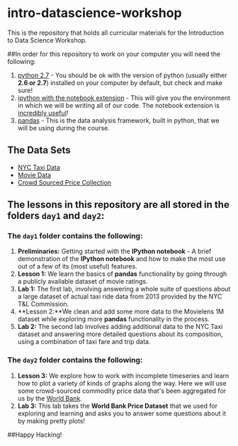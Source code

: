 # intro-datascience-workshop
This is the repository that holds all curricular materials for the Introduction to Data Science Workshop.

##In order for this repository to work on your computer you will need the following:

1. [python 2.7](https://www.python.org/downloads/release/python-279/) - You should be ok with the version of python (usually either **2.6 or 2.7**) installed on your computer by default, but check and make sure!
2. [ipython with the notebook extension](http://ipython.org/install.html) - This will give you the environment in which we will be writing all of our code. The notebook extension is [incredibly useful](http://ipython.org/notebook.html)!
3. [pandas](http://pandas.pydata.org/getpandas.html) - This is the data analysis framework, built in python, that we will be using during the course.

## The Data Sets

  * [NYC Taxi Data](http://flatiron-data-science.s3.amazonaws.com/nycTaxiData.zip)
  * [Movie Data](http://flatiron-data-science.s3.amazonaws.com/movieData.zip)
  * [Crowd Sourced Price Collection](http://flatiron-data-science.s3.amazonaws.com/Crowd-Sourced_Price_Collection_CSV.zip)

## The lessons in this repository are all stored in the folders `day1` and `day2`:

### The `day1` folder contains the following:
1. **Preliminaries:** Getting started with the **IPython notebook** - A brief demonstration of the **IPython notebook** and how to make the most use out of a few of its (most useful) features.
2. **Lesson 1:** We learn the basics of **pandas** functionality by going through a publicly available dataset of movie ratings.
3. **Lab 1:** The first lab, involving answering a whole suite of questions about a large dataset of actual taxi ride data from 2013 provided by the NYC T&L Commission.
4. **Lesson 2:**We clean and add some more data to the Movielens 1M dataset while exploring more **pandas** functionality in the process.
5. **Lab 2:** The second lab involves adding additional data to the NYC Taxi dataset and answering more detailed questions about its composition, using a combination of taxi fare and trip data.

### The `day2` folder contains the following:
1. **Lesson 3:** We explore how to work with incomplete timeseries and learn how to plot a variety of kinds of graphs along the way. Here we will use some crowd-sourced commodity price data that's been aggregated for us by the [World Bank](http://data.worldbank.org/data-catalog/crowd-sourced-price-collection).
2. **Lab 3:** This lab takes the **World Bank Price Dataset** that we used for exploring and learning and asks you to answer some questions about it by making pretty plots!

##Happy Hacking!
